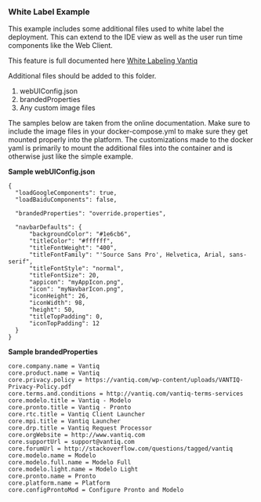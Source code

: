 ### White Label Example

This example includes some additional files used to white label the deployment. This can extend to the IDE view as well as the user run time components like the Web Client.

This feature is full documented here [White Labeling Vantiq](https://dev.vantiq.com/docs/system/idebranding/index.html#white-labeling-vantiq)

Additional files should be added to this folder. 

1. webUIConfig.json
2. brandedProperties
3. Any custom image files

The samples below are taken from the online documentation. Make sure to include the image files in your docker\-compose.yml to make sure they get mounted properly into the platform. The customizations made to the docker yaml is primarily to mount the additional files into the container and is otherwise just like the simple example.

**Sample webUIConfig.json**

```
{
  "loadGoogleComponents": true,
  "loadBaiduComponents": false,

  "brandedProperties": "override.properties",

  "navbarDefaults": {
      "backgroundColor": "#1e6cb6",
      "titleColor": "#ffffff",
      "titleFontWeight": "400",
      "titleFontFamily": "'Source Sans Pro', Helvetica, Arial, sans-serif",
      "titleFontStyle": "normal",
      "titleFontSize": 20,
      "appicon": "myAppIcon.png",
      "icon": "myNavbarIcon.png",
      "iconHeight": 26,
      "iconWidth": 98,
      "height": 50,
      "titleTopPadding": 0,
      "iconTopPadding": 12
  }
}
```

**Sample brandedProperties**

```
core.company.name = Vantiq
core.product.name = Vantiq
core.privacy.policy = https://vantiq.com/wp-content/uploads/VANTIQ-Privacy-Policy.pdf
core.terms.and.conditions = http://vantiq.com/vantiq-terms-services
core.modelo.title = Vantiq - Modelo
core.pronto.title = Vantiq - Pronto
core.rtc.title = Vantiq Client Launcher
core.mpi.title = Vantiq Launcher
core.drp.title = Vantiq Request Processor
core.orgWebsite = http://www.vantiq.com
core.supportUrl = support@vantiq.com
core.forumUrl = http://stackoverflow.com/questions/tagged/vantiq
core.modelo.name = Modelo
core.modelo.full.name = Modelo Full
core.modelo.light.name = Modelo Light
core.pronto.name = Pronto
core.platform.name = Platform
core.configProntoMod = Configure Pronto and Modelo

```
